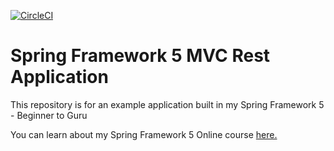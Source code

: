 [![CircleCI](https://circleci.com/gh/blueneutron/spring5-mvc-rest.svg?style=svg)](https://circleci.com/gh/blueneutron/spring5-mvc-rest)
# Spring Framework 5 MVC Rest Application

This repository is for an example application built in my Spring Framework 5 - Beginner to Guru

You can learn about my Spring Framework 5 Online course [here.](http://courses.springframework.guru/p/spring-framework-5-begginer-to-guru/?product_id=363173)